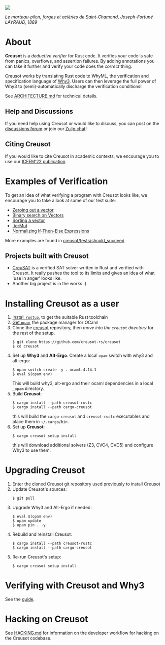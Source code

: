 ![](/static/marteau.jpg)

*Le marteau-pilon, forges et aciéries de Saint-Chamond, Joseph-Fortuné LAYRAUD, 1889*

# About

**Creusot** is a *deductive verifier* for Rust code. It verifies your code is safe from panics, overflows, and assertion failures. By adding annotations you can take it further and verify your code does the *correct* thing.

Creusot works by translating Rust code to WhyML, the verification and specification language of [Why3](https://why3.lri.fr). Users can then leverage the full power of Why3 to (semi)-automatically discharge the verification conditions!

See [ARCHITECTURE.md](ARCHITECTURE.md) for technical details.

## Help and Discussions

If you need help using Creusot or would like to discuss, you can post on the [discussions forum](https://github.com/creusot-rs/creusot/discussions) or join our [Zulip chat](https://why3.zulipchat.com/#narrow/stream/341707-creusot)!

## Citing Creusot

If you would like to cite Creusot in academic contexts, we encourage you to use our [ICFEM'22 publication](https://hal.inria.fr/hal-03737878/file/main.pdf).

# Examples of Verification

To get an idea of what verifying a program with Creusot looks like, we encourage you to take a look at some of our test suite:

- [Zeroing out a vector](creusot/tests/should_succeed/vector/01.rs)
- [Binary search on Vectors](creusot/tests/should_succeed/vector/04_binary_search.rs)
- [Sorting a vector](creusot/tests/should_succeed/vector/02_gnome.rs)
- [IterMut](creusot/tests/should_succeed/iterators/02_iter_mut.rs)
- [Normalizing If-Then-Else Expressions](creusot/tests/should_succeed/ite_normalize.rs)

More examples are found in [creusot/tests/should_succeed](creusot/tests/should_succeed).

## Projects built with Creusot

- [CreuSAT](https://github.com/sarsko/creusat) is a verified SAT solver written in Rust and verified with Creusot. It really pushes the tool to its limits and gives an idea of what 'use in anger' looks like.
- Another big project is in the works :)

# Installing Creusot as a user

1. [Install `rustup`](https://www.rust-lang.org/tools/install), to get the suitable Rust toolchain
2. [Get `opam`](https://opam.ocaml.org/doc/Install.html), the package manager for OCaml
3. Clone the [creusot](https://github.com/creusot-rs/creusot/) repository,
   then *move into the `creusot` directory* for the rest of the setup.
    ```
    $ git clone https://github.com/creusot-rs/creusot
    $ cd creusot
    ```
4. Set up **Why3** and **Alt-Ergo**. Create a local `opam` switch with why3 and alt-ergo:
   ```
   $ opam switch create -y . ocaml.4.14.1
   $ eval $(opam env)
   ```
   This will build why3, alt-ergo and their ocaml dependencies in a local `_opam` directory.
5. Build **Creusot**:
    ```
    $ cargo install --path creusot-rustc
    $ cargo install --path cargo-creusot
    ```
    this will build the `cargo-creusot` and `creusot-rustc` executables and place them in `~/.cargo/bin`.
6. Set up **Creusot**:
   ```
   $ cargo creusot setup install
   ```
   this will download additional solvers (Z3, CVC4, CVC5) and configure Why3 to use them.

# Upgrading Creusot 

1. Enter the cloned Creusot git repository used previously to install Creusot
2. Update Creusot's sources:
   ```
   $ git pull
   ```
2. Upgrade Why3 and Alt-Ergo if needed:
   ```
   $ eval $(opam env)
   $ opam update
   $ opam pin . -y
   ```
3. Rebuild and reinstall Creusot:
   ```
   $ cargo install --path creusot-rustc
   $ cargo install --path cargo-creusot
   ```
4. Re-run Creusot's setup:
   ```
   $ cargo creusot setup install
   ```

# Verifying with Creusot and Why3

See the [guide](https://creusot-rs.github.io/creusot/).


# Hacking on Creusot

See [HACKING.md](HACKING.md) for information on the developer workflow for
hacking on the Creusot codebase.
